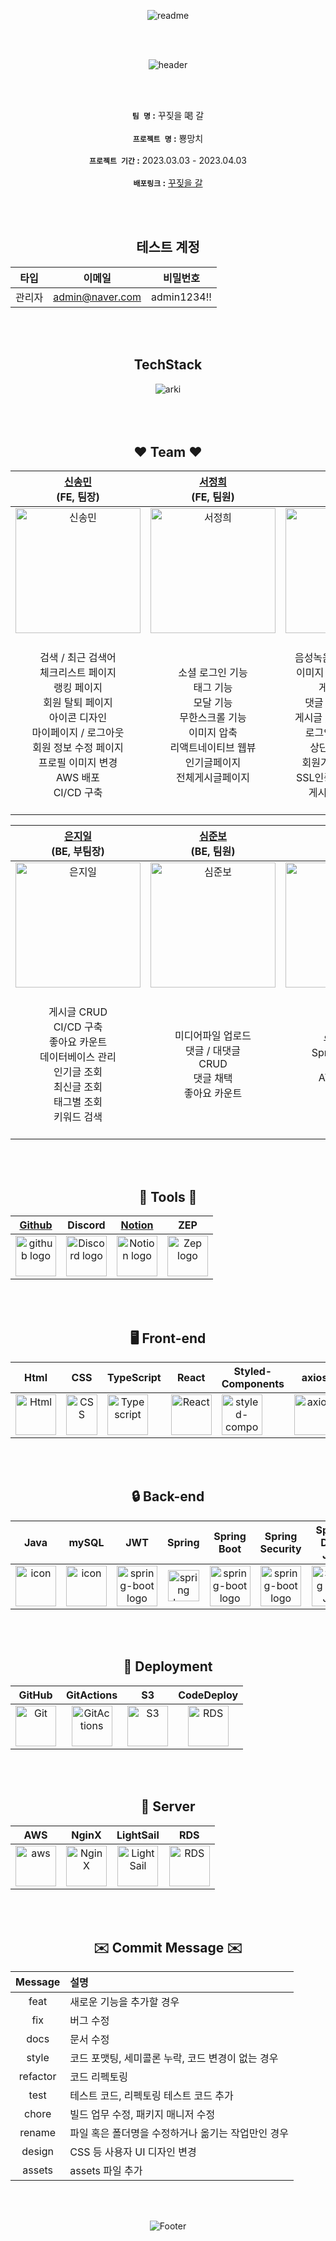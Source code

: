 <div align="center"> 

![readme](https://user-images.githubusercontent.com/116049579/228496469-54e0027d-383d-474a-81db-df84e8dbb7ee.png) 

<br/>
<br/>
 
  
![header](https://capsule-render.vercel.app/api?type=transparent&&color=ff4f6e&height=90&section=header&text=🔨꾸짖을갈🔨%20&fontSize=45&fontColor=ff4f6e&animation=twinkling)
 
  
  
<br/>
<br/>

**`팀 명` :** 꾸짖을 喝 갈 </br></br>
**`프로젝트 명` :** 뿅망치 </br></br>
**`프로젝트 기간` :** 2023.03.03 - 2023.04.03 </br></br>
**`배포링크` :**  [ 꾸짖을 갈 ](https://andanghae.com)

<br/>
<br/>

## 테스트 계정

|타입|이메일|비밀번호|
|:--:|:--:|:--:|
|관리자|admin@naver.com|admin1234!!|

<br/>
<br/>

## TechStack
<img alt="arki" src="https://user-images.githubusercontent.com/94615294/228513508-947f64eb-21a4-482f-b2c9-3b7ed4e4bf08.png">

<br/>
<br/>



<br/>
<br/>

## ❤️ Team ❤️

| <a href="https://github.com/ssomni" target="_blank">신송민</a><br>(FE, 팀장) | <a href="https://github.com/jinaSE0" target="_blank">서정희</a><br>(FE, 팀원) | <a href="https://github.com/jetty8013" target="_blank">윤지원</a><br>(FE, 팀원) |
| :--: | :--: | :--: |
| <img alt="신송민" src="https://user-images.githubusercontent.com/116049579/228496464-8e22fb83-54c2-4228-ae26-35661778ee8a.png" height="200" width="200"> | <img alt="서정희" src="https://user-images.githubusercontent.com/116049579/228496458-d5407a12-c743-4d38-8482-64e9e17eb041.png" height="200" width="200"> | <img alt="윤지원" src="https://user-images.githubusercontent.com/116049579/228496452-6df85342-910e-4388-a78e-fed272f061a3.png" height="200" width="200"> 
|</br>검색 / 최근 검색어</br>체크리스트 페이지</br>랭킹 페이지</br>회원 탈퇴 페이지</br>아이콘 디자인</br>마이페이지 / 로그아웃</br>회원 정보 수정 페이지</br>프로필 이미지 변경</br>AWS 배포 </br>CI/CD  구축</br></br>|</br>소셜 로그인 기능</br>태그 기능</br>모달 기능</br>무한스크롤 기능</br>이미지 압축</br>리액트네이티브 웹뷰</br>인기글페이지</br>전체게시글페이지</br></br>|</br>음성녹음 / 인코딩 및 재생</br>이미지 미리보기 / 업로드</br>게시글 CRUD</br>댓글 / 대댓글 CRUD</br>게시글 / 댓글 좋아요 기능</br>로그인 / 로그인 유지</br>상단 / 하단 메뉴바</br>회원가입 / 유효성검사</br>SSL인증서 / 도메인 연결</br>게시글 작성 페이지</br></br>|

| <a href="https://github.com/JiilEun" target="_blank">은지일</a><br>(BE, 부팀장) | <a href="https://github.com/jbsim999" target="_blank">심준보</a><br>(BE, 팀원) | <a href="https://github.com/NakChoi" target="_blank">최낙준</a><br>(BE, 팀원) |
| :--: | :--: | :--: |
| <img alt="은지일" src="https://user-images.githubusercontent.com/116049579/228496449-6bafd858-e162-4426-b138-262f4df4a4c3.png" height="200" width="200"> | <img alt="심준보" src="https://user-images.githubusercontent.com/116049579/228496467-e8c4b62d-3b59-4bcb-b36a-d6e923764ccc.png" height="200" width="200"> | <img alt="최낙준" src="https://user-images.githubusercontent.com/116049579/228496441-6b0c43a5-d4ed-4d90-ade2-56e2f5cdf0ca.png" height="200" width="200"> |
|</br>게시글 CRUD</br>CI/CD 구축</br>좋아요 카운트</br>데이터베이스 관리</br>인기글 조회</br>최신글 조회</br>태그별 조회</br>키워드 검색</br></br>|</br>미디어파일 업로드</br>댓글 / 대댓글</br>CRUD</br>댓글 채택</br>좋아요 카운트</br></br>|유저 CRUD</br>Spring Security</br>OAuth2</br>AWS / Nginx</br></br>|

<br/>
<br/>

## 🔧 Tools 🔧 
| <a href="https://github.com/codestates-seb/seb42_main_026" target="_blank">Github</a> | Discord |<a href="https://www.notion.so/codestates/c4d5e7dfff4d4eff80c52db4b4377dd2" target="_blank">Notion</a>|ZEP|
| :---: | :---: | :---: | :---: |
| <img alt="github logo" src="https://techstack-generator.vercel.app/github-icon.svg" width="65" height="65"> | <img alt="Discord logo" src="https://assets-global.website-files.com/6257adef93867e50d84d30e2/62595384e89d1d54d704ece7_3437c10597c1526c3dbd98c737c2bcae.svg" height="65" width="65"> |<img alt="Notion logo" src="https://www.notion.so/cdn-cgi/image/format=auto,width=640,quality=100/front-static/shared/icons/notion-app-icon-3d.png" height="65" width="65">|<img alt="Zep logo" src="https://user-images.githubusercontent.com/116049579/228499765-baea368b-abb1-4a21-840f-ae3d65f4a07b.png" height="65" width="65">|

<br/>
<br/>
 
## 🖥️ Front-end
|Html|CSS|TypeScript|React|Styled-<br>Components|axios|Redux|Yarn|Figma|
|:---:|:---:|:---:|:---:|:---:|:---:|:---:|:---:|:---:|
|<img alt="Html" src ="https://upload.wikimedia.org/wikipedia/commons/thumb/6/61/HTML5_logo_and_wordmark.svg/440px-HTML5_logo_and_wordmark.svg.png" width="65" height="65" />|<div style="display: flex; align-items: flex-start;"><img  src="https://user-images.githubusercontent.com/111227745/210204643-4c3d065c-59ec-481d-ac13-cea795730835.png" alt="CSS" width="50" height="65" /></div>|<div style="display: flex; align-items: flex-start;"><img src="https://user-images.githubusercontent.com/116049579/228499138-d92eeb0a-e1ca-45b4-ab81-d1bd305cc648.png" alt="Typescript" width="65" height="65" /></div>|<div style="display: flex; align-items: flex-start;"><img src="https://techstack-generator.vercel.app/react-icon.svg" alt="React" width="65" height="65" /></div>|<div style="display: flex; align-items: flex-start;"><img src="https://user-images.githubusercontent.com/116049579/228498133-ce297d1f-52fa-4adb-92b0-4f25d1a2f6b0.png" alt="styled-components icon" width="65" height="65" /></div>|<div style="display: flex; align-items: flex-start;"><img src="https://axios-http.com/assets/logo.svg" alt="axios" width="65" height="65"/></div>|<div style="display: flex; align-items: flex-start;"><img src="https://user-images.githubusercontent.com/116049579/228498619-e4cce636-7f90-470a-892f-bca7ed692b5c.png" alt="Redux" width="65" height="65"/></div>|<div style="display: flex; align-items: flex-start;"><img alt="Yarn" src="https://user-images.githubusercontent.com/116049579/228499150-1dec8a5d-7e7a-4275-8a97-b516bcffc353.png" width="65" height="65"/></div>|<div style="display: flex; align-items: flex-start;"><img alt="Figma" src="https://user-images.githubusercontent.com/116049579/228499149-3e274657-f07f-4a57-a784-d94cf50298ef.png" width="65" height="65"/></div>|

<br/>
<br/>

## 🔒 Back-end
|Java|mySQL|JWT|Spring|Spring<br>Boot|Spring<br>Security|Spring<br> Data JPA|Tomcat|Gradle|
|:---:|:---:|:---:|:---:|:---:|:---:|:---:|:---:|:---:|
|<div style="display: flex; align-items: flex-start;"><img src="https://techstack-generator.vercel.app/java-icon.svg" alt="icon" width="65" height="65" /></div>|<div style="display: flex; align-items: flex-start;"><img src="https://techstack-generator.vercel.app/mysql-icon.svg" alt="icon" width="65" height="65" /></div>|<img alt="spring-boot logo" src="https://user-images.githubusercontent.com/94615294/228506004-6436bdfc-55bc-42df-a85e-19aa7af9d9c7.png" width="65" height="65" >|<img alt="spring logo" src="https://www.vectorlogo.zone/logos/springio/springio-icon.svg" height="50" width="50" >|<img alt="spring-boot logo" src="https://t1.daumcdn.net/cfile/tistory/27034D4F58E660F616" width="65" height="65" >|<img alt="spring-boot logo" src="https://blog.kakaocdn.net/dn/dIQDQP/btqZ09ESd8T/0ibqtotW52OaJS8HznXDQK/img.png" width="65" height="65" >|<img alt="Spring Data JPA" src="https://noticon-static.tammolo.com/dgggcrkxq/image/upload/v1609094551/noticon/gkcjchloc7f7khlsyyyy.png" width="65" height="65" >|<img alt="Tomcat" src="https://user-images.githubusercontent.com/116049579/228498079-2f227d2c-f5ce-431e-beab-2db92e763d08.png" width="65" height="65" >|<img alt="Gradle" src="https://user-images.githubusercontent.com/116049579/228498729-7ed3d264-0aa9-446c-866c-33da85fb7785.png" width="65" height="65" >

<br/>
<br/>

## 🎁 Deployment
|GitHub|GitActions|S3|CodeDeploy|
|:---:|:---:|:---:|:---:|
|<div style="display: flex; align-items: flex-start;"><img src="https://user-images.githubusercontent.com/116049579/228498469-597b8c89-73ec-4b93-809f-ca3d6b2f2a7f.png" alt="Git" width="65" height="65" /></div>| <img alt="GitActions" src="https://user-images.githubusercontent.com/116049579/228498004-4d70902d-1b8f-4308-88d5-a7609551465a.png" width="65" height="65" >|<img alt="S3" src="https://noticon-static.tammolo.com/dgggcrkxq/image/upload/v1567064876/noticon/sb5llmvfubuceldbkmx8.png" width="65" height="65" >|<img alt="RDS" src="https://user-images.githubusercontent.com/94615294/228508713-e67679f4-19e7-4171-9222-c0b43b1e5553.png" width="65" height="65" > |

<br/>
<br/>

## 🎁 Server
|AWS|NginX|LightSail|RDS|
|:---:|:---:|:---:|:---:|
|<div style="display: flex; align-items: flex-start;"><img src="https://techstack-generator.vercel.app/aws-icon.svg" alt="aws" width="65" height="65" /></div>| <img alt="NginX" src="https://creazilla-store.fra1.digitaloceanspaces.com/icons/3256840/file-type-nginx-icon-sm.png" width="65" height="65" >| <img alt="LightSail" src="https://user-images.githubusercontent.com/94615294/228509322-8df514e3-8349-4424-8b68-89700c04a468.png" width="65" height="65" >|<img alt="RDS" src="https://user-images.githubusercontent.com/116181346/222353450-5c052bbc-3fe8-4429-bc1c-65ffbc1404ed.png" width="65" height="65" > |

<br/>
<br/>

## ✉️ Commit  Message ✉️ 

|Message|	설명|
|:---:|:---|
|feat	|새로운 기능을 추가할 경우|
|fix	|버그 수정|
|docs	|문서 수정|
|style	|코드 포맷팅, 세미콜론 누락, 코드 변경이 없는 경우|
|refactor	|코드 리펙토링|
|test	|테스트 코드, 리펙토링 테스트 코드 추가|
|chore	|빌드 업무 수정, 패키지 매니저 수정|
|rename	|파일 혹은 폴더명을 수정하거나 옮기는 작업만인 경우|
|design	|CSS 등 사용자 UI 디자인 변경|
|assets	|assets 파일 추가|

<br/>
<br/>

![Footer](https://capsule-render.vercel.app/api?type=waving&color=auto&height=180&width=300&section=footer)
